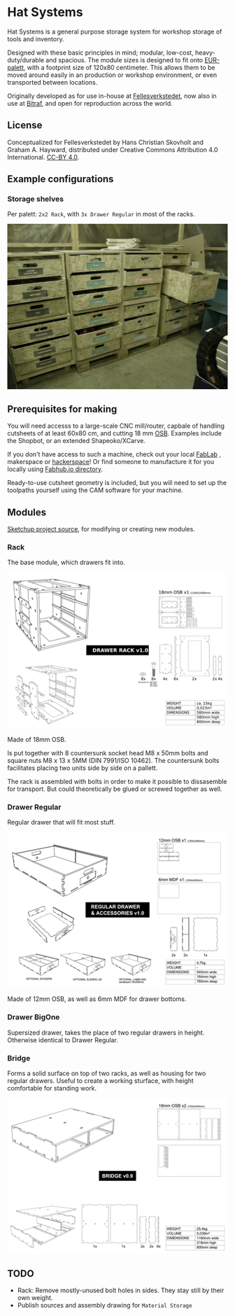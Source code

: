 # Hat Systems
Hat Systems is a general purpose storage system for workshop storage of tools and inventory.

Designed with these basic principles in mind; modular, low-cost, heavy-duty/durable and spacious. The module sizes is designed to fit onto [EUR-palett](https://en.wikipedia.org/wiki/EUR-pallet), with a footprint size of 120x80 centimeter. This allows them to be moved around easily in an production or workshop environment, or even transported between locations.

Originally developed as for use in-house at [Fellesverkstedet](http://fellesverkstedet.no), now also in use at [Bitraf](http://bitraf.no), and open for reproduction across the world.

## License

Conceptualized for Fellesverkstedet by Hans Christian Skovholt and Graham A. Hayward, distributed under Creative Commons Attribution 4.0 International. [CC-BY 4.0](http://creativecommons.org/licenses/by/4.0/).

## Example configurations

### Storage shelves

Per palett: `2x2 Rack`, with  `3x Drawer Regular` in most of the racks.

![Storage shelves at Fellesverkstedet](./images/storage-shelves.jpg)

## Prerequisites for making
You will need accesss to a large-scale CNC mill/router, capbale of handling cutsheets of at least 60x80 cm, and cutting 18 mm [OSB](https://en.wikipedia.org/wiki/Oriented_strand_board). Examples include the Shopbot, or an extended Shapeoko/XCarve.

If you don't have access to such a machine, check out your local [FabLab](https://www.fablabs.io/map) , makerspace or [hackerspace](https://wiki.hackerspaces.org/List_of_Hacker_Spaces)! Or find someone to manufacture it for you locally using [Fabhub.io directory](https://www.fabhub.io/directory).

Ready-to-use cutsheet geometry is included, but you will need to set up the toolpaths yourself using the CAM software for your machine.

## Modules

[Sketchup project source](Hat_Systems_assembled.skp), for modifying or creating new modules.

### Rack

The base module, which drawers fit into.

![Rack assembly drawing](./Rack/RACK_v1.0_assembly.png)

Made of 18mm OSB.

Is put together with 8 countersunk socket head M8 x 50mm bolts and square nuts M8 x 13 x 5MM (DIN 7991/ISO 10462).
The countersunk bolts facilitates placing two units side by side on a pallett.

The rack is assembled with bolts in order to make it possible to dissasemble for transport. But could theoretically be glued or screwed together as well.

### Drawer Regular

Regular drawer that will fit most stuff.

![Drawer Regular assembly drawing](./Regular_drawer/REGULAR_DRAWER_v1.0_assembly.png)

Made of 12mm OSB, as well as 6mm MDF for drawer bottoms.

### Drawer BigOne

Supersized drawer, takes the place of two regular drawers in height. Otherwise identical to Drawer Regular.

### Bridge

Forms a solid surface on top of two racks, as well as housing for two regular drawers.
Useful to create a working sturface, with height comfortable for standing work.

![Bridge assembly drawing](./Bridge/BRIDGE_v0.9_assembly.png)

## TODO

* Rack: Remove mostly-unused bolt holes in sides. They stay still by their own weight.
* Publish sources and assembly drawing for `Material Storage`
